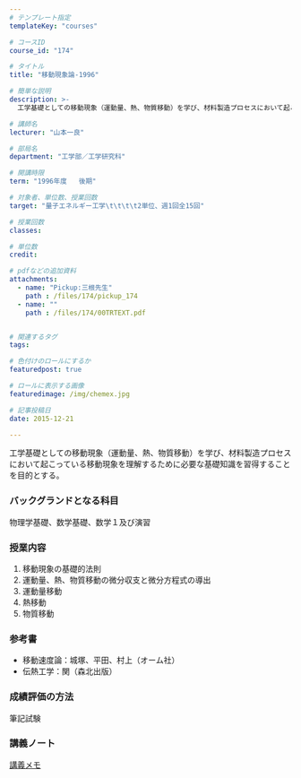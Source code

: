 ```yaml
---
# テンプレート指定
templateKey: "courses"

# コースID
course_id: "174"

# タイトル
title: "移動現象論-1996"

# 簡単な説明
description: >-
  工学基礎としての移動現象（運動量、熱、物質移動）を学び、材料製造プロセスにおいて起こっている移動現象を理解するために必要な基礎知識を習得することを目的とする。...

# 講師名
lecturer: "山本一良"

# 部局名
department: "工学部／工学研究科"

# 開講時限
term: "1996年度	後期"

# 対象者、単位数、授業回数
target: "量子エネルギー工学\t\t\t\t2単位、週1回全15回"

# 授業回数
classes: 

# 単位数
credit: 

# pdfなどの追加資料
attachments: 
  - name: "Pickup:三根先生" 
    path : /files/174/pickup_174
  - name: "" 
    path : /files/174/00TRTEXT.pdf


# 関連するタグ
tags:

# 色付けのロールにするか
featuredpost: true

# ロールに表示する画像
featuredimage: /img/chemex.jpg

# 記事投稿日
date: 2015-12-21

---
```

工学基礎としての移動現象（運動量、熱、物質移動）を学び、材料製造プロセスにおいて起こっている移動現象を理解するために必要な基礎知識を習得することを目的とする。


### バックグランドとなる科目

物理学基礎、数学基礎、数学１及び演習

### 授業内容

  1. 移動現象の基礎的法則
  2. 運動量、熱、物質移動の微分収支と微分方程式の導出
  3. 運動量移動
  4. 熱移動
  5. 物質移動

### 参考書 

  * 移動速度論：城塚、平田、村上（オーム社）
  * 伝熱工学：関（森北出版）

### 成績評価の方法

筆記試験

### 講義ノート


[講義メモ](/files/174/00TRTEXT.pdf) 


